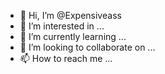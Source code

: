 - 👋 Hi, I’m @Expensiveass
- 👀 I’m interested in ...
- 🌱 I’m currently learning ...
- 💞️ I’m looking to collaborate on ...
- 📫 How to reach me ...

<!---
Expensiveass/Expensiveass is a ✨ special ✨ repository because its `README.md` (this file) appears on your GitHub profile.
You can click the Preview link to take a look at your changes.
--->
